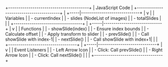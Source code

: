 +----------------------------------------+
|            JavaScript Code             |
+----------------------------------------+
        |
  +-----|-----------------------------+
  |     v                             |
  |  Variables                        |
  |  - currentIndex                   |
  |  - slides (NodeList of images)    |
  |  - totalSlides                    |
  |                                   |
  +----------------------------------+
        |
  +-----|-----------------------------+
  |     v                             |
  |  Functions                        |
  |  - showSlide(index)               |
  |      - Ensure index bounds        |
  |      - Calculate offset           |
  |      - Apply transform to slider  |
  |  - prevSlide()                    |
  |      - Call showSlide with index-1|
  |  - nextSlide()                    |
  |      - Call showSlide with index+1|
  |                                   |
  +----------------------------------+
        |
  +-----|-----------------------------+
  |     v                             |
  |  Event Listeners                  |
  |  - Left Arrow Icon                |
  |      - Click: Call prevSlide()    |
  |  - Right Arrow Icon               |
  |      - Click: Call nextSlide()    |
  |                                   |
  +----------------------------------+
